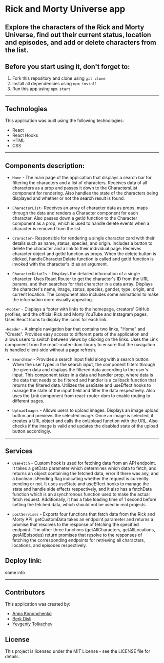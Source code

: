 # Rick and Morty Universe app
Explore the characters of the Rick and Morty Universe, find out their current status, location and episodes, and add or delete characters from the list.
-----
## Before you start using it, don't forget to:
1. Fork this repository and clone using `git clone` 
2. Install all dependencies using `npm install`
3. Run this app using `npm start` 

------
## Technologies

This application was built using the following technologies:

-   React
-   React Hooks
-   HTML
-   CSS
-------
## Components description:

- `Home` - The main page of the application that displays a search bar for filtering the characters and a list of characters. Receives data of all characters as a prop and passes it down to the CharactersList component for rendering. Also handles the state of the characters being displayed and whether or not the search result is found.

- `CharacterList`- Receives an array of character data as props, maps through the data and renders a Character component for each character. Also passes down a getId function to the Character component as a prop, which is used to handle delete events when a character is removed from the list.

- `Craracter`- Responsible for rendering a single character card with their details such as name, status, species, and origin. Includes a button to delete the character and a link to their individual page. Receives character object and getId function as props. When the delete button is clicked, handleCharacterDelete function is called and getId function is invoked with the character's id as an argument.

- `CharacterDetails` - Displays the detailed information of a single character. Uses React Router to get the character's ID from the URL params, and then searches for that character in a data array. Displays the character's name, image, status, species, gender, type, origin, and current location. The component also includes some animations to make the information more visually appealing.

-`Footer` - Displays a footer with links to the homepage, creators' GitHub profiles, and the official Rick and Morty YouTube and Instagram pages. Uses React Icons to display the icons for each link.

-`Header` - A simple navigation bar that contains two links, "Home" and "Create". Provides easy access to different parts of the application and allows users to switch between views by clicking on the links. Uses the Link component from the react-router-dom library to ensure that the navigation is handled client-side without a page refresh.

- `SearchBar` - Provides a search input field along with a search button. When the user types in the search input, the component filters through the given data and displays the filtered data according to the user's input. This component takes in a data and handler prop, where data is the data that needs to be filtered and handler is a callback function that returns the filtered data. Utilizes the useState and useEffect hooks to manage the state of the input field and filter the data respectively. Also uses the Link component from react-router-dom to enable routing to different pages.

- `UploadImages` - Allows users to upload images. Displays an image upload button and previews the selected image. Once an image is selected, it creates a URL object and calls the onUpload function with the URL. Also checks if the image is valid and updates the disabled state of the upload button accordingly.
-----
## Services
- `UseFetch` -  Custom hook is used for fetching data from an API endpoint. It takes a getData parameter which determines which data to fetch, and returns an object containing the fetched data, error if there was any, and a boolean isPending flag indicating whether the request is currently pending or not. It uses useState and useEffect hooks to manage the state and handle side effects respectively, and it also has a fetchData function which is an asynchronous function used to make the actual fetch request. Additionally, it has a fake loading time of 1 second before setting the fetched data, which should not be used in real projects.

- `postServises` - Exports four functions that fetch data from the Rick and Morty API. getCustomData takes an endpoint parameter and returns a promise that resolves to the response of fetching the specified endpoint. The other three functions (getAllCharacters, getAllLocations, getAllEpisodes) return promises that resolve to the responses of fetching the corresponding endpoints for retrieving all characters, locations, and episodes respectively.

## Deploy link:
some info

-------------
## Contributors

This application was created by:

-   [Anna Kononchenko](https://github.com/AnyaKononchenko)
-   [Berk Disli](https://github.com/berkdisli)
-   [Yevgeniy Tolkachev](https://github.com/yevgeniyT)

## License
This project is licensed under the MIT License - see the LICENSE file for details.
